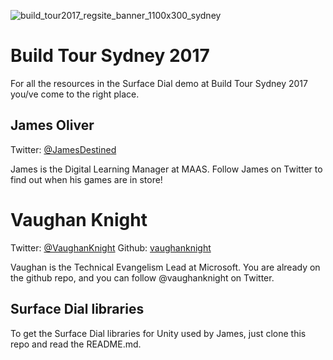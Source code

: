 ![build_tour2017_regsite_banner_1100x300_sydney](https://user-images.githubusercontent.com/252951/27621633-820f2850-5c15-11e7-93dd-f5b57c84edf2.jpg)

# Build Tour Sydney 2017 
For all the resources in the Surface Dial demo at Build Tour Sydney 2017 you/ve come to the right place.

## James Oliver 
Twitter: [@JamesDestined](https://twitter.com/JamesDestined)

James is the Digital Learning Manager at MAAS.  Follow James on Twitter to find out when his games are in store!

# Vaughan Knight
Twitter: [@VaughanKnight](https://twitter.com/vaughanknight)
Github: [vaughanknight](https://github.com/vaughanknight/)

Vaughan is the Technical Evangelism Lead at Microsoft.  You are already on the github repo, and you can follow @vaughanknight on Twitter.

## Surface Dial libraries
To get the Surface Dial libraries for Unity used by James, just clone this repo and read the README.md.

